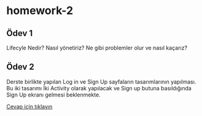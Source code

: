 # homework-2

## Ödev 1 

Lifecyle Nedir? Nasıl yönetiriz? Ne gibi problemler olur ve nasıl kaçarız?

## Ödev 2

Derste birlikte yapılan Log in ve Sign Up sayfaların tasarımlarının yapılması. Bu iki tasarımı İki Activity olarak yapılacak ve Sign up butuna basıldığında Sign Up ekranı gelmesi beklenmekte.

[Cevap için tıklayın](https://github.com/Pazarama-Android-Kotlin-Bootcamp/week-2-assignment-MuratCakin/blob/main/LogInApp.md)

